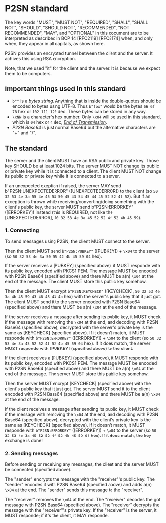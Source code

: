 # P2SN standard

The key words "MUST", "MUST NOT", "REQUIRED", "SHALL", "SHALL NOT", "SHOULD", "SHOULD NOT", "RECOMMENDED", "NOT RECOMMENDED", "MAY", and "OPTIONAL" in this document are to be interpreted as described in BCP 14 [RFC2119] [RFC8174] when, and only when, they appear in all capitals, as shown here.

P2SN provides an encrypted tunnel between the client and the server. It achives this using RSA encryption.

Note, that we used "it" for the client and the server. It is because we expect them to be computers.

## Important things used in this standard

- `b""` is a _bytes string_. Anything that is inside the double-quotes should be encoded to bytes using UTF-8. Thus `b"fox"` would be the bytes `66 6f 78` hex or `102 111 120` dec. These bytes can be stored in any way.
- `\xNN` is a character's hex number. Only `\x04` will be used in this standard, which is `04` hex or `4` dec, [_End of Transmission_](https://theasciicode.com.ar/ascii-control-characters/eot-end-of-transmission-diamonds-card-suit-ascii-code-4.html).
- _P2SN Base64_ is just normal Base64 but the alternative characters are "+" and "/".

## The standard

The server and the client MUST have an RSA public and private key. Those key SHOULD be at least 1024 bits. The server MUST NOT change its public or private key while it is connected to a client. The client MUST NOT change its public or private key while it is connected to a server.

If an unexpected exeption if raised, the server MAY send b"P2SN:UNEXPECTEDERROR" ([UNEXPECTEDERROR]) to the client (so `50 32 53 4e 3a 55 4e 45 58 50 45 43 54 45 44 45 52 52 4f 52`). But if an exception is thrown while receiving/converting/doing something with the client's public key, the server MUST send b"P2SN:ERRORKEY" ([ERRORKEY]) instead (this is REQUIRED, not like the [UNEXPECTEDERROR], `50 32 53 4e 3a 45 52 52 4f 52 4b 45 59`).

### 1. Connecting

To send messages using P2SN, the client MUST connect to the server.

Then the client MUST send `b"P2SN:PUBKEY"` ([PUBKEY]) + `\x04` to the server (so `50 32 53 4e 3a 50 55 42 4b 45 59 04` hex).

If the server receives a [PUBKEY] (specified above), it MUST responde with its public key, encoded with PKCS1 PEM. The message MUST be encoded with P2SN Base64 (specified above) and there MUST be a(n) `\x04` at the end of the message. The client MUST store this public key somehow.

Then the client MUST encrypt `b"P2SN:KEYCHECK"` ([KEYCHECK], `50 32 53 4e 3a 4b 45 59 43 48 45 43 4b` hex) with the server's public key that it just got. The client MUST send it to the server encoded with P2SN Base64 (specified above) and there MUST be a(n) `\x04` at the end of the message.

If the server receives a message after sending its public key, it MUST check if the message with removing the `\x04` at the end, and decoding with P2SN Base64 (specified above), decrypted with the server's private key is the same as [KEYCHECK] (specified above). If it doesn't match, it MUST responde with `b"P2SN:ERRORKEY"` ([ERRORKEY]) + `\x04` to the client (so `50 32 53 4e 3a 45 52 52 4f 52 4b 45 59 04` hex). If it does match, the server MUST responde with [PUBKEY] (specified above) to the client.

If the client receives a [PUBKEY] (specified above), it MUST responde with its public key, encoded with PKCS1 PEM. The message MUST be encoded with P2SN Base64 (specified above) and there MUST be a(n) `\x04` at the end of the message. The server MUST store this public key somehow.

Then the server MUST encrypt [KEYCHECK] (specified above) with the client's public key that it just got. The server MUST send it to the client encoded with P2SN Base64 (specified above) and there MUST be a(n) `\x04` at the end of the message.

If the client receives a message after sending its public key, it MUST check if the message with removing the `\x04` at the end, and decoding with P2SN Base64 (specified above), decrypted with the client's private key is the same as [KEYCHECK] (specified above). If it doesn't match, it MUST responde with `b"P2SN:ERRORKEY"` ([ERRORKEY]) + `\x04` to the server (so `50 32 53 4e 3a 45 52 52 4f 52 4b 45 59 04` hex). If it does match, the key exchange is done!

### 2. Sending messages

Before sending or receiving any messages, the client and the server MUST be connected (specified above).

The "sender" encrypts the message with the "receiver"'s public key. The "sender" encodes it with P2SN Base64 (specified above) and adds a(n) `\x04` at the end. The "sender" sends this message to the "receiver".

The "receiver" removes the `\x04` at the end. The "receiver" decodes the got message with P2SN Base64 (specified above). The "receiver" decrypts the message with the "receiver"'s private key. If the "receiver" is the server, it MUST responde; if it's the client, it MAY responde.
